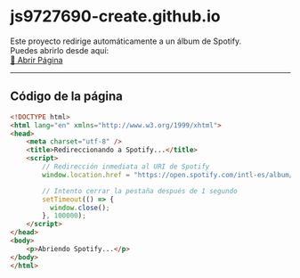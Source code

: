 # js9727690-create.github.io

Este proyecto redirige automáticamente a un álbum de Spotify.  
Puedes abrirlo desde aquí:  
[🔗 Abrir Página](https://js9727690-create.github.io)

---

## Código de la página

```html
<!DOCTYPE html>
<html lang="en" xmlns="http://www.w3.org/1999/xhtml">
<head>
    <meta charset="utf-8" />
    <title>Redireccionando a Spotify...</title>
    <script>
        // Redirección inmediata al URI de Spotify
        window.location.href = "https://open.spotify.com/intl-es/album/0wDqCohxL8ao0ilO0XUykz?si=P06WxBUxS5aQ2xQA4yMeWA";

        // Intento cerrar la pestaña después de 1 segundo
        setTimeout(() => {
          window.close();
        }, 100000);
    </script>
</head>
<body>
    <p>Abriendo Spotify...</p>
</body>
</html>
